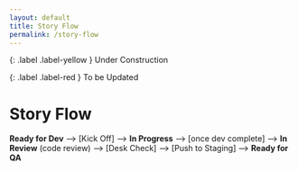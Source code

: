 ```yaml
---
layout: default
title: Story Flow
permalink: /story-flow
---
```


{: .label .label-yellow }
Under Construction

{: .label .label-red }
To be Updated

# Story Flow

**Ready for Dev** --> [Kick Off] --> **In Progress** --> [once dev complete] --> **In Review** (code review) --> [Desk Check] --> [Push to Staging] --> **Ready for QA**
